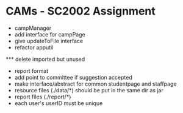 # CAMs - SC2002 Assignment 

- campManager
- add interface for campPage
- give updateToFile interface
- refactor apputil

*** delete imported but unused

- report format
- add point to committee if suggestion accepted
- make interface/abstract for common studentpage and staffpage 
- resource files (./data/*) should be put in the same dir as jar
- report files (./report/*)
- each user's userID must be unique